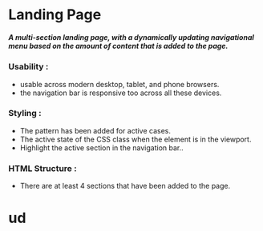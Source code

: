 # Landing Page
##### A multi-section landing page, with a dynamically updating navigational menu based on the amount of content that is added to the page.

### Usability : 
- usable across modern desktop, tablet, and phone browsers.
-  the navigation bar is responsive too across all these devices.


### Styling : 
- The pattern has been added for active cases.
- The active state of the CSS class when the element is in the viewport.
- Highlight the active section in the navigation bar..


### HTML Structure : 
- There are at least 4 sections that have been added to the page.





# ud

